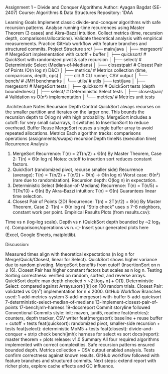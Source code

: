 Assignment 1 – Divide and Conquer Algorithms
Author: Ayagan Bagdat (SE-2407)
Course: Algorithms & Data Structures
Repository: 1DAA

Learning Goals
Implement classic divide-and-conquer algorithms with safe recursion patterns.
Analyse running-time recurrences using Master Theorem (3 cases) and Akra–Bazzi intuition.
Collect metrics (time, recursion depth, comparisons/allocations).
Validate theoretical analysis with empirical measurements.
Practice GitHub workflow with feature branches and structured commits.
Project Structure
src/ ├── main/java │ ├── mergesort/ # MergeSort implementation with cutoff + buffer │ ├── quicksort/ # QuickSort with randomized pivot & safe recursion │ ├── select/ # Deterministic Select (Median-of-Medians) │ ├── closestpair/ # Closest Pair of Points (O(n log n) D&C) │ ├── metrics/ # Metrics collection (time, comparisons, depth, ops) │ ├── cli/ # CLI runner, CSV output │ └── bench/ # JMH benchmarks │ └── utils/ # utils ├── test/java │ ├── mergesort/ # MergeSort tests │ ├── quicksort/ # QuickSort tests (depth boundedness) │ ├── select/ # Deterministic Select tests │ ├── closestpair/ # Validation vs O(n²) implementation │ └── metrics/ # Metrics unit tests

️ Architecture Notes
Recursion Depth Control
QuickSort always recurses on the smaller partition and iterates on the larger one. This bounds the recursion depth to O(log n) with high probability.
MergeSort includes a cutoff: for very small subarrays, it switches to InsertionSort to reduce overhead.
Buffer Reuse
MergeSort reuses a single buffer array to avoid repeated allocations.
Metrics
Each algorithm tracks:
comparisons
operations (assignments/swaps)
recursionDepth
timeNs (execution time)
Recurrence Analysis
1. MergeSort
Recurrence:
T(n) = 2T(n/2) + Θ(n)
By Master Theorem, Case 2:
T(n) = Θ(n log n)
Notes: cutoff to insertion sort reduces constant factors.
2. QuickSort (randomized pivot, recurse smaller side)
Recurrence (average):
T(n) = T(n/2) + T(n/2) + Θ(n) → Θ(n log n)
Worst case: Θ(n²) (rare due to randomization).
Recursion depth: O(log n) in expectation.
3. Deterministic Select (Median-of-Medians)
Recurrence:
T(n) = T(n/5) + T(7n/10) + Θ(n)
By Akra–Bazzi intuition:
T(n) = Θ(n)
Guarantees linear time selection.
4. Closest Pair of Points (2D)
Recurrence:
T(n) = 2T(n/2) + Θ(n)
By Master Theorem, Case 2:
T(n) = Θ(n log n)
“Strip check” uses ≤ 7–8 neighbors, constant work per point.
Empirical Results
Plots (from results.csv):

Time vs n (log-log scale).
Depth vs n (QuickSort depth bounded by ~2 log₂ n).
Comparisons/operations vs n.
👉 Insert your generated plots here (Excel, Google Sheets, matplotlib).

Discussion:

Measured times align with theoretical expectations (n log n for Merge/Quick/Closest, linear for Select).
QuickSort shows higher variance due to random pivoting.
MergeSort benefits from cutoff (InsertionSort on n ≤ 16).
Closest Pair has higher constant factors but scales as n log n.
Testing
Sorting correctness: verified on random, sorted, and reverse arrays.
QuickSort depth: max depth checked ≤ ~2·⌊log₂ n⌋ + O(1).
Deterministic Select: compared against Arrays.sort()[k] on 100 random trials.
Closest Pair: validated vs O(n²) implementation for n ≤ 2000.
GitHub Workflow
Branches used:
1-add-metrics-system
3-add-mergesort-with-buffer
5-add-quicksort
7-deterministic-select-median-of-medians
13-implement-closest-pair-of-points
17-benchjmh-harness
19-docsreport
Commit storyline followed Conventional Commits style:
init: maven, junit5, readme
feat(metrics): counters, depth tracker, CSV writer
feat(mergesort): baseline + reuse buffer + cutoff + tests
feat(quicksort): randomized pivot, smaller-side recursion + tests
feat(select): deterministic MoM5 + tests
feat(closest): divide-and-conquer + strip check
bench(jmh): harness for select vs sort
docs(report): master theorem + plots
release: v1.0
Summary
All four required algorithms implemented with correct complexities.
Safe recursion patterns ensured bounded depth.
Metrics collection + CSV output enabled analysis.
Tests confirm correctness against known results.
GitHub workflow followed with feature branches and structured commits.
Next steps: extend report with richer plots, explore cache effects and GC influence.
